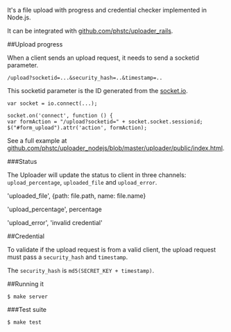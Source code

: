 It's a file upload with progress and credential checker implemented in Node.js.

It can be integrated with [github.com/phstc/uploader_rails](https://github.com/phstc/uploader_rails).

##Upload progress

When a client sends an upload request, it needs to send a socketid parameter.

    /upload?socketid=...&security_hash=..&timestamp=..

This socketid parameter is the ID generated from the [socket.io](http://socket.io/).

    var socket = io.connect(...);
    
    socket.on('connect', function () {
    var formAction = "/upload?socketid=" + socket.socket.sessionid;
    $("#form_upload").attr('action', formAction);

See a full example at [github.com/phstc/uploader_nodejs/blob/master/uploader/public/index.html](https://github.com/phstc/uploader_nodejs/blob/master/uploader/public/index.html).

###Status

The Uploader will update the status to client in three channels: ```upload_percentage```, ```uploaded_file``` and ```upload_error```.

   'uploaded_file', {path: file.path, name: file.name}

   'upload_percentage', percentage

   'upload_error', 'invalid credential'

##Credential

To validate if the upload request is from a valid client, the upload request must pass a ```security_hash``` and ```timestamp```.

The ```security_hash``` is ```md5(SECRET_KEY + timestamp)```.

##Running it

    $ make server

###Test suite

    $ make test
